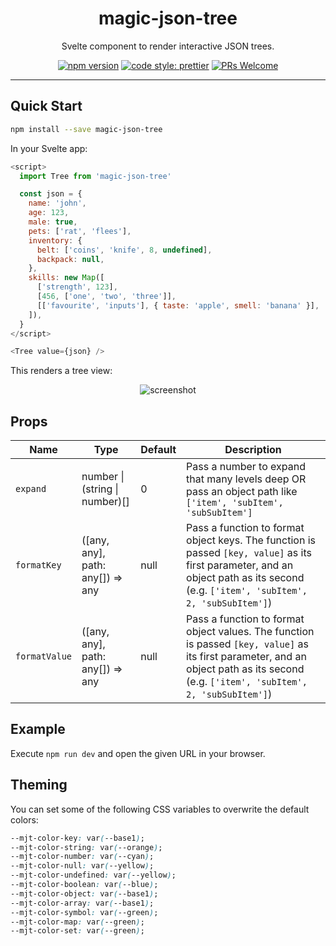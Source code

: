 <div align="center">
  <h1>magic-json-tree</h1>
  <p>Svelte component to render interactive JSON trees.</p>
  <p>
    <a href="https://npmjs.com/package/magic-json-tree"><img src="https://img.shields.io/npm/v/magic-json-tree" alt="npm version" /></a>
    <a href="https://github.com/prettier/prettier"><img src="https://img.shields.io/badge/code_style-prettier-ff69b4.svg" alt="code style: prettier" /></a>
    <a href="http://makeapullrequest.com"><img src="https://img.shields.io/badge/PRs-welcome-brightgreen.svg" alt="PRs Welcome" /></a>
  </p>
  <hr/>
</div>

## Quick Start

```bash
npm install --save magic-json-tree
```

In your Svelte app:

```javascript
<script>
  import Tree from 'magic-json-tree'

  const json = {
    name: 'john',
    age: 123,
    male: true,
    pets: ['rat', 'flees'],
    inventory: {
      belt: ['coins', 'knife', 8, undefined],
      backpack: null,
    },
    skills: new Map([
      ['strength', 123],
      [456, ['one', 'two', 'three']],
      [['favourite', 'inputs'], { taste: 'apple', smell: 'banana' }],
    ]),
  }
</script>

<Tree value={json} />
```

This renders a tree view:

<div align="center">
  <img src="https://user-images.githubusercontent.com/489018/202722774-db620b02-25c0-45eb-a84b-999b63a5c90b.png" alt="screenshot" />
</div>

## Props

| Name          | Type                             | Default | Description                                                                                                                                                                           |
| ------------- | -------------------------------- | ------- | ------------------------------------------------------------------------------------------------------------------------------------------------------------------------------------- |
| `expand`      | number \| (string \| number)[]   | 0       | Pass a number to expand that many levels deep OR pass an object path like `['item', 'subItem', 'subSubItem']`                                                                         |
| `formatKey`   | ([any, any], path: any[]) => any | null    | Pass a function to format object keys. The function is passed `[key, value]` as its first parameter, and an object path as its second (e.g. `['item', 'subItem', 2, 'subSubItem']`)   |
| `formatValue` | ([any, any], path: any[]) => any | null    | Pass a function to format object values. The function is passed `[key, value]` as its first parameter, and an object path as its second (e.g. `['item', 'subItem', 2, 'subSubItem']`) |

## Example

Execute `npm run dev` and open the given URL in your browser.

## Theming

You can set some of the following CSS variables to overwrite the default colors:

```css
--mjt-color-key: var(--base1);
--mjt-color-string: var(--orange);
--mjt-color-number: var(--cyan);
--mjt-color-null: var(--yellow);
--mjt-color-undefined: var(--yellow);
--mjt-color-boolean: var(--blue);
--mjt-color-object: var(--base1);
--mjt-color-array: var(--base1);
--mjt-color-symbol: var(--green);
--mjt-color-map: var(--green);
--mjt-color-set: var(--green);
```

